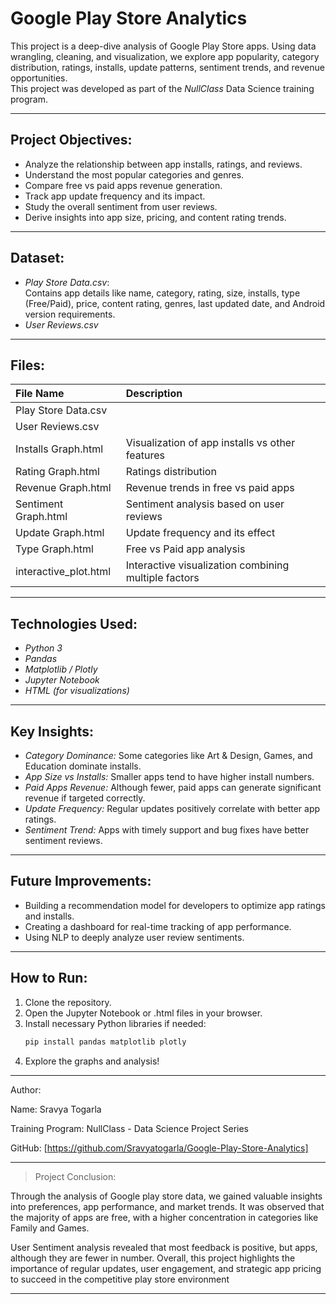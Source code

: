 
# Google Play Store Analytics

This project is a deep-dive analysis of Google Play Store apps. Using data wrangling, cleaning, and visualization, we explore app popularity, category distribution, ratings, installs, update patterns, sentiment trends, and revenue opportunities.  
This project was developed as part of the *NullClass* Data Science training program.

---

## Project Objectives:

- Analyze the relationship between app installs, ratings, and reviews.
- Understand the most popular categories and genres.
- Compare free vs paid apps revenue generation.
- Track app update frequency and its impact.
- Study the overall sentiment from user reviews.
- Derive insights into app size, pricing, and content rating trends.

---

## Dataset:

- *Play Store Data.csv*:  
  Contains app details like name, category, rating, size, installs, type (Free/Paid), price, content rating, genres, last updated date, and Android version requirements.
- *User Reviews.csv*
---

## Files:

| File Name | Description |
| :-------- | :---------- |
| Play Store Data.csv | 
| User Reviews.csv |
| Installs Graph.html | Visualization of app installs vs other features |
| Rating Graph.html | Ratings distribution |
| Revenue Graph.html | Revenue trends in free vs paid apps |
| Sentiment Graph.html | Sentiment analysis based on user reviews |
| Update Graph.html | Update frequency and its effect |
| Type Graph.html | Free vs Paid app analysis |
| interactive_plot.html | Interactive visualization combining multiple factors |

---

## Technologies Used:

- *Python 3*
- *Pandas*
- *Matplotlib / Plotly*
- *Jupyter Notebook*
- *HTML (for visualizations)*

---

## Key Insights:

- *Category Dominance:* Some categories like Art & Design, Games, and Education dominate installs.
- *App Size vs Installs:* Smaller apps tend to have higher install numbers.
- *Paid Apps Revenue:* Although fewer, paid apps can generate significant revenue if targeted correctly.
- *Update Frequency:* Regular updates positively correlate with better app ratings.
- *Sentiment Trend:* Apps with timely support and bug fixes have better sentiment reviews.

---

## Future Improvements:

- Building a recommendation model for developers to optimize app ratings and installs.
- Creating a dashboard for real-time tracking of app performance.
- Using NLP to deeply analyze user review sentiments.

---

## How to Run:

1. Clone the repository.
2. Open the Jupyter Notebook or .html files in your browser.
3. Install necessary Python libraries if needed:
   ```bash
   pip install pandas matplotlib plotly

4. Explore the graphs and analysis!




---

Author:

Name: Sravya Togarla

Training Program: NullClass - Data Science Project Series

GitHub: [https://github.com/Sravyatogarla/Google-Play-Store-Analytics]



---

> Project Conclusion:
 
Through the analysis of Google play store data, we gained valuable insights into preferences, app performance, and market trends. It was observed that the majority of apps are free, with a higher concentration in categories like Family and Games.

User Sentiment analysis revealed that most feedback is positive, but apps, although they are fewer in number. Overall, this project highlights the importance of regular updates, user engagement, and strategic app pricing to succeed in the competitive play store environment











---
